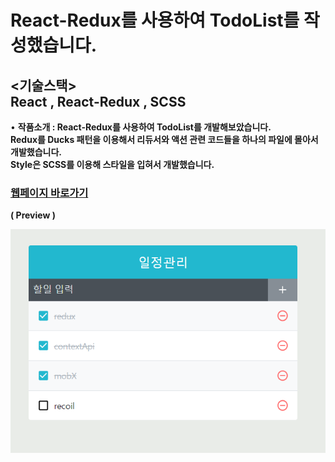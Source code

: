 # React-Redux를 사용하여 TodoList를 작성했습니다.

## <기술스택> <br/> React , React-Redux , SCSS

•	<b>작품소개<b/> : React-Redux를 사용하여 TodoList를 개발해보았습니다. 
  <br/>Redux를 Ducks 패턴을 이용해서 리듀서와 액션 관련 코드들을 하나의 파일에 몰아서 개발했습니다.
  <br/> Style은 SCSS를 이용해 스타일을 입혀서 개발했습니다.

### [웹페이지 바로가기](https://wondonghwi.github.io/React_Redux_TodoList/)

( Preview ) <br/>

![](img.png)
